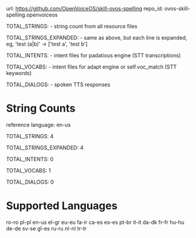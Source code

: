 
url: https://github.com/OpenVoiceOS/skill-ovos-spelling
repo_id: ovos-skill-spelling.openvoiceos

TOTAL_STRINGS:  - string count from all resource files

TOTAL_STRINGS_EXPANDED: - same as above, but each line is expanded, eg, 'test (a|b)' -> ['test a', 'test b']

TOTAL_INTENTS: - intent files for padatious engine (STT transcriptions)

TOTAL_VOCABS: - intent files for adapt engine or self.voc_match (STT keywords)

TOTAL_DIALOGS: - spoken TTS responses


# String Counts

reference language: en-us

TOTAL_STRINGS: 4  

TOTAL_STRINGS_EXPANDED: 4  

TOTAL_INTENTS: 0  

TOTAL_VOCABS: 1  

TOTAL_DIALOGS: 0  

# Supported Languages

ro-ro
pl-pl
en-us
el-gr
eu-eu
fa-ir
ca-es
es-es
pt-br
it-it
da-dk
fr-fr
hu-hu
de-de
sv-se
gl-es
ru-ru
nl-nl
tr-tr
